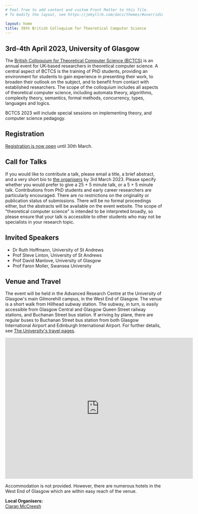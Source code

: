 ```yaml
---
# Feel free to add content and custom Front Matter to this file.
# To modify the layout, see https://jekyllrb.com/docs/themes/#overriding-theme-defaults

layout: home
title: 39th British Colloquium for Theoretical Computer Science
---
```

## 3rd-4th April 2023, University of Glasgow

The [British Colloquium for Theoretical Computer Science (BCTCS)](https://www.bctcs.ac.uk/) is an annual event for UK-based researchers in theoretical computer science. A central aspect of BCTCS is the training of PhD students, providing an environment for students to gain experience in presenting their work, to broaden their outlook on the subject, and to benefit from contact with established researchers. The scope of the colloquium includes all aspects of theoretical computer science, including automata theory, algorithms, complexity theory, semantics, formal methods, concurrency, types, languages and logics.

BCTCS 2023 will include special sessions on implementing theory, and computer science pedagogy.

## Registration

[Registration is now open](https://www.eventbrite.co.uk/e/bctcs-2023-tickets-557075286177) until 30th March.

## Call for Talks

If you would like to contribute a talk, please email a title, a brief abstract, and a very short bio to [the organisers](mailto:bctcs23@lists.cent.gla.ac.uk) by 3rd March 2023. Please specify whether you would prefer to give a 25 + 5 minute talk, or a 5 + 5 minute talk. Contributions from PhD students and early career researchers are particularly encouraged. There are no restrictions on the originality or publication status of submissions. There will be no formal proceedings either, but the abstracts will be available on the event website. The scope of "theoretical computer science" is intended to be interpreted broadly, so please ensure that your talk is accessible to other students who may not be specialists in your research topic.

## Invited Speakers

- Dr Ruth Hoffmann, University of St Andrews
- Prof Steve Linton, University of St Andrews
- Prof David Manlove, University of Glasgow
- Prof Faron Moller, Swansea University

## Venue and Travel

The event will be held in the Advanced Research Centre at the University of Glasgow's main Gilmorehill campus, in the West End of Glasgow. The venue is a short walk from Hillhead subway station. The subway, in turn, is easily accessible from Glasgow Central and Glasgow Queen Street railway stations, and Buchanan Street bus station. If arriving by plane, there are regular buses to Buchanan Street bus station from both Glasgow International Airport and Edinburgh International Airport. For further details, see [The University's travel pages](https://www.gla.ac.uk/explore/maps/).

<iframe src="https://www.google.com/maps/embed?pb=!1m18!1m12!1m3!1d2238.480140627911!2d-4.297784183314351!3d55.87168548058528!2m3!1f0!2f0!3f0!3m2!1i1024!2i768!4f13.1!3m3!1m2!1s0x4888452fbc615dcf%3A0xd3065691439fc873!2sAdvanced%20Research%20Centre%20%2C%20University%20of%20Glasgow!5e0!3m2!1sen!2suk!4v1675973742336!5m2!1sen!2suk" width="600" height="450" style="border:0;" allowfullscreen="" loading="lazy" referrerpolicy="no-referrer-when-downgrade"></iframe>

Accommodation is not provided. However, there are numerous hotels in the West End of Glasgow which are within easy reach of the venue.

**Local Organisers:** <br />
[Ciaran McCreesh](mailto:ciaran.mccreesh@glasgow.ac.uk)
